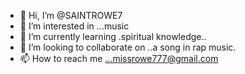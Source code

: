 - 👋 Hi, I’m @SAINTROWE7
- 👀 I’m interested in ...music
- 🌱 I’m currently learning .spiritual knowledge..
- 💞️ I’m looking to collaborate on ..a song in rap music.
- 📫 How to reach me ...missrowe777@gmail.com 

<!---
SAINTROWE7/SAINTROWE7 is a ✨ special ✨ repository because its `README.md` (this file) appears on your GitHub profile.
You can click the Preview link to take a look at your changes.
--->
